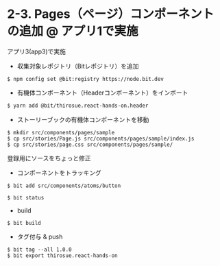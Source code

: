 # 2-3. Pages（ページ）コンポーネントの追加 @ アプリ1で実施

アプリ3(app3)で実施

* 収集対象レポジトリ（Bitレポジトリ）を追加

```
$ npm config set @bit:registry https://node.bit.dev
```

* 有機体コンポーネント（Headerコンポーネント）をインポート

```bash
$ yarn add @bit/thirosue.react-hands-on.header
```

* ストーリーブックの有機体コンポーネントを移動

```
$ mkdir src/components/pages/sample
$ cp src/stories/Page.js src/components/pages/sample/index.js
$ cp src/stories/page.css src/components/pages/sample/
```

登録用にソースをちょっと修正

* コンポーネントをトラッキング

```
$ bit add src/components/atoms/button
```

```
$ bit status
```

* build

```
$ bit build
```

* タグ付与 & push

```
$ bit tag --all 1.0.0
$ bit export thirosue.react-hands-on
```
